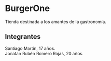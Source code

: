 # BurgerOne
Tienda destinada a los amantes de la gastronomía.

## Integrantes
Santiago Martin, 17 años.  
Jonatan Rubén Romero Rojas, 20 años.